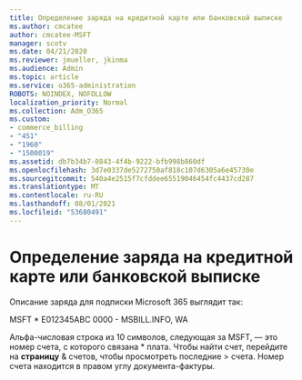 ```yaml
---
title: Определение заряда на кредитной карте или банковской выписке
ms.author: cmcatee
author: cmcatee-MSFT
manager: scotv
ms.date: 04/21/2020
ms.reviewer: jmueller, jkinma
ms.audience: Admin
ms.topic: article
ms.service: o365-administration
ROBOTS: NOINDEX, NOFOLLOW
localization_priority: Normal
ms.collection: Adm_O365
ms.custom:
- commerce_billing
- "451"
- "1960"
- "1500019"
ms.assetid: db7b34b7-0843-4f4b-9222-bfb998b860df
ms.openlocfilehash: 3d7e0337de5272750af818c107d6305a6e45730e
ms.sourcegitcommit: 540a4e2515f7cfddee65519046454fc4437cd287
ms.translationtype: MT
ms.contentlocale: ru-RU
ms.lasthandoff: 08/01/2021
ms.locfileid: "53680491"
---
```

# <a name="how-to-identify-a-charge-on-your-credit-card-or-bank-statement"></a>Определение заряда на кредитной карте или банковской выписке

Описание заряда для подписки Microsoft 365 выглядит так:
  
MSFT \* E012345ABC 0000 - MSBILL.INFO, WA
  
Альфа-числовая строка из 10 символов, следующая за MSFT, — это номер счета, с которого связана \* плата. Чтобы найти счет, перейдите на **страницу** & счетов, чтобы просмотреть последние \> [](https://go.microsoft.com/fwlink/p/?linkid=848039) счета. Номер счета находится в правом углу документа-фактуры.